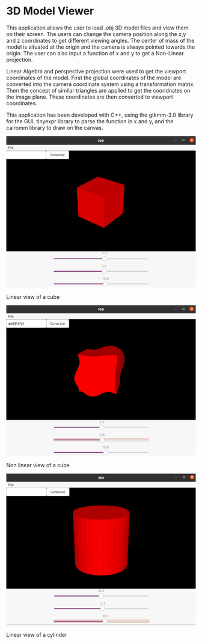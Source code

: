 # 3D Model Viewer

This application allows the user to load .obj 3D model files and view them on their screen. The users can change the camera position along the x,y
 and z coordinates to get different viewing angles. The center of mass of the model is situated at the origin and the camera is always pointed towards 
 the origin. The user can also input a function of x and y to get a Non-Linear projection. 
 
 Linear Algebra and perspective projection were used to get the viewport coordinates of the model. First the global coordinates of the model are 
 converted into the camera coordinate system using a transformation matrix. Then the concept of similar triangles are applied to get the cooridnates 
 on the image plane. These coordinates are then converted to viewport coordinates.
 
 This application has been developed with C++, using the gtkmm-3.0 library for the GUI, tinyexpr library to parse the function in x and y, and the 
 cairomm library to draw on the canvas.
 
 ![linear view](https://raw.githubusercontent.com/ayugupt/3D_ComputerGraphics/master/images/linear.png)
 
 Linear view of a cube
 
 ![non_linear_view](https://raw.githubusercontent.com/ayugupt/3D_ComputerGraphics/master/images/non_linear.png)
 
 Non linear view of a cube
 
 ![cylinder](https://raw.githubusercontent.com/ayugupt/3D_ComputerGraphics/master/images/cylinder.png)
 
 Linear view of a cylinder
